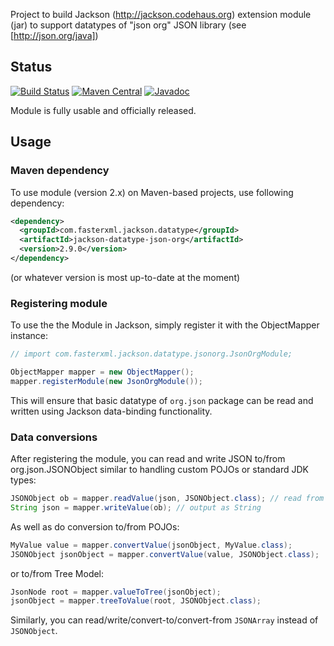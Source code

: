 Project to build Jackson (http://jackson.codehaus.org) extension module (jar) to support datatypes of "json org" JSON library (see [http://json.org/java])

## Status

[![Build Status](https://travis-ci.org/FasterXML/jackson-datatype-json-org.svg)](https://travis-ci.org/FasterXML/jackson-datatype-json-org)
[![Maven Central](https://maven-badges.herokuapp.com/maven-central/com.fasterxml.jackson.datatype/jackson-datatype-json-org/badge.svg)](https://maven-badges.herokuapp.com/maven-central/com.fasterxml.jackson.datatype/jackson-datatype-json-org/)
[![Javadoc](https://javadoc.io/badge/com.fasterxml.jackson.datatype/jackson-datatype-json-org.svg)](http://www.javadoc.io/doc/com.fasterxml.jackson.datatype/jackson-datatype-json-org)

Module is fully usable and officially released.

## Usage

### Maven dependency

To use module (version 2.x) on Maven-based projects, use following dependency:

```xml
<dependency>
  <groupId>com.fasterxml.jackson.datatype</groupId>
  <artifactId>jackson-datatype-json-org</artifactId>
  <version>2.9.0</version>
</dependency>
```

(or whatever version is most up-to-date at the moment)

### Registering module

To use the the Module in Jackson, simply register it with the ObjectMapper instance:

```java
// import com.fasterxml.jackson.datatype.jsonorg.JsonOrgModule;

ObjectMapper mapper = new ObjectMapper();
mapper.registerModule(new JsonOrgModule());
```

This will ensure that basic datatype of `org.json` package can be read and written using Jackson data-binding functionality.

### Data conversions

After registering the module, you can read and write JSON to/from org.json.JSONObject similar to handling custom POJOs or standard JDK types:

```java
JSONObject ob = mapper.readValue(json, JSONObject.class); // read from a source
String json = mapper.writeValue(ob); // output as String
```

As well as do conversion to/from POJOs:

```java
MyValue value = mapper.convertValue(jsonObject, MyValue.class);
JSONObject jsonObject = mapper.convertValue(value, JSONObject.class);
```

or to/from Tree Model:

```java
JsonNode root = mapper.valueToTree(jsonObject);
jsonObject = mapper.treeToValue(root, JSONObject.class);
```

Similarly, you can read/write/convert-to/convert-from `JSONArray` instead of `JSONObject`.
